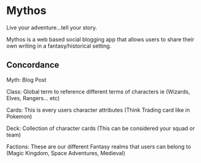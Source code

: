 # Mythos

Live your adventure...tell your story. 

Mythos is a web based social blogging app that allows users to share their own writing in a fantasy/historical setting. 

## Concordance
Myth: Blog Post  

Class: Global term to reference different terms of characters ie (Wizards, Elves, Rangers... etc) 

Cards: This is every users character attributes (Think Trading card like in Pokemon)

Deck: Collection of character cards (This can be considered your squad or team)

Factions: These are our different Fantasy realms that users can belong to (Magic Kingdom, Space Adventures, Medieval)



